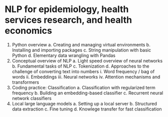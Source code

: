 # NLP for epidemiology, health services research, and health economics

1. Python overview
  a. Creating and managing virtual environments
  b. Installing and importing packages
  c. String manipulation with basic Python
  d. Elementary data wrangling with Pandas
2. Conceptual overview of NLP
  a. Light speed overview of neural networks
  b. Fundamental tasks of NLP
  c. Tokenization
  d. Approaches to the challenge of converting text into numbers
     i. Word frequency / bag of words
     ii. Embeddings
     iii. Neural networks
     iv. Attention mechanisms and transformers
3. Coding practice: Classification
  a. Classification with regularized term frequency
  b. Building an embedding-based classifier
  c. Recurrent neural network classifiers
4. Local large language models
  a. Setting up a local server
  b. Structured data extraction
  c. Fine tuning
  d. Knowlege transfer for fast classification
